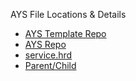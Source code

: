 AYS File Locations & Details

- [AYS Template Repo](AYS-template-repo.md)
- [AYS Repo](AYS-repo.md)
- [service.hrd](service.hrd.md)
- [Parent/Child](Parent-Child.md)